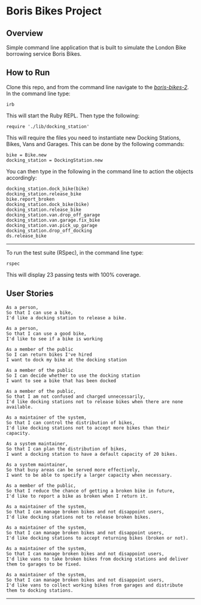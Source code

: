 # Boris Bikes Project

## Overview

Simple command line application that is built to simulate the London Bike borrowing service Boris Bikes.

## How to Run

Clone this repo, and from the command line navigate to the [_boris-bikes-2_](boris-bikes-2). In the command line type:

```
irb
```

This will start the Ruby REPL. Then type the following:

```
require './lib/docking_station'
```

This will require the files you need to instantiate new Docking Stations, Bikes, Vans and Garages. This can be done by the following commands:

```
bike = Bike.new
docking_station = DockingStation.new
```

You can then type in the following in the command line to action the objects accordingly:

```
docking_station.dock_bike(bike)
docking_station.release_bike
bike.report_broken
docking_station.dock_bike(bike)
docking_station.release_bike
docking_station.van.drop_off_garage
docking_station.van.garage.fix_bike
docking_station.van.pick_up_garage
docking_station.drop_off_docking
ds.release_bike
```

---

To run the test suite (RSpec), in the command line type:

```
rspec
```

This will display 23 passing tests with 100% coverage.



## User Stories

```
As a person,
So that I can use a bike,
I'd like a docking station to release a bike.
```

```
As a person,
So that I can use a good bike,
I'd like to see if a bike is working
```

```
As a member of the public
So I can return bikes I've hired
I want to dock my bike at the docking station
```

```
As a member of the public
So I can decide whether to use the docking station
I want to see a bike that has been docked
```

```
As a member of the public,
So that I am not confused and charged unnecessarily,
I'd like docking stations not to release bikes when there are none available.
```

```
As a maintainer of the system,
So that I can control the distribution of bikes,
I'd like docking stations not to accept more bikes than their capacity.
```

```
As a system maintainer,
So that I can plan the distribution of bikes,
I want a docking station to have a default capacity of 20 bikes.
```

```
As a system maintainer,
So that busy areas can be served more effectively,
I want to be able to specify a larger capacity when necessary.
```

```
As a member of the public,
So that I reduce the chance of getting a broken bike in future,
I'd like to report a bike as broken when I return it.
```

```
As a maintainer of the system,
So that I can manage broken bikes and not disappoint users,
I'd like docking stations not to release broken bikes.
```

```
As a maintainer of the system,
So that I can manage broken bikes and not disappoint users,
I'd like docking stations to accept returning bikes (broken or not).
```

```
As a maintainer of the system,
So that I can manage broken bikes and not disappoint users,
I'd like vans to take broken bikes from docking stations and deliver them to garages to be fixed.
```

```
As a maintainer of the system,
So that I can manage broken bikes and not disappoint users,
I'd like vans to collect working bikes from garages and distribute them to docking stations.
```

---

